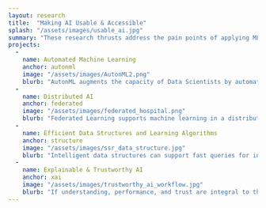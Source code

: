 ```yaml
---
layout: research
title:  "Making AI Usable & Accessible"
splash: "/assets/images/usable_ai.jpg"
summary: "These research thrusts address the pain points of applying ML in practice.  AI research that is informed by constant exposure to real-world, domain-specific constraints including resource limits, privacy considerations, and user trust & understanding." 
projects:
  - 
    name: Automated Machine Learning
    anchor: autonml
    image: "/assets/images/AutonML2.png"
    blurb: "AutonML augments the capacity of Data Scientists by automating searches for plausible modeling process designs. It can help address shortages of qualified personnel and boost productivity of current staff by automatically learning what is learnable from data. Increasingly, state-of-the-art AI systems require infrastructure which makes their application limited to organizations with vast amounts of resources.  Auton Lab works to make these data-hungry learning paradigms more efficient so that our models may be applied to contexts where abundance of data is not easily obtained, allowing those who would otherwise be left behind to unlock the promise of AI in their critical contexts.  Auton Lab also works to automate much for the process of cleaning data, discovering learnable parameters, training models, and tuning hyperparameters.  Such work reduces the need for experienced data scientists to be involved in the model development process, and gives more agency to people who want to use AI in effective ways."
  -
    name: Distributed AI
    anchor: federated
    image: "/assets/images/federated_hospital.png"
    blurb: "Federated Learning supports machine learning in a distributed manner, by learning on local data and updating global model parameters. Federated Learning is particularly applicable in cases where local datasets either have ownership and privacy considerations or the sheer amount of data is not supportive of centralized model learning. Distribution of compute resources to where the data resides also allows local models to learn idiosyncratic structure from each locality, complementing the structure that emerges in the global model."
  -
    name: Efficient Data Structures and Learning Algorithms
    anchor: structure
    image: "/assets/images/ssr_data_structure.jpg"
    blurb: "Intelligent data structures can support fast queries for information that may otherwise take a long time to compute, such as temporal scans and robustness guarantees. Reducing the resource cost of deep learning algorithms through efficient sampling and by replacing internal network structure with more light-weight alternatives, such as fuzzy decision trees. Adaptive resolution temporal scans to answer user queries. Disjunctive anomaly detection."
  -
    name: Explainable & Trustworthy AI
    anchor: xai
    image: "/assets/images/trustworthy_ai_workflow.jpg"
    blurb: "If understanding, performance, and trust are integral to the adoption of AI in new, mission-critical fields, a model's inability to rationalize its behavior is rate-limiting. If users cannot supervise AI systems, there is a non-trivial chance that AI will inflict otherwise easily preventable harm to humans. Auton Lab develops a variety of tools which are intended to give the developers of AI systems a better understanding of what their models actually learn.  In developing AI systems for subject matter experts (SMEs), it is important to demonstrate that AI learns a policy that resonates with human decision making in easy-to-adjudicate cases.  Proving that AI has learned 'common sense' patterns in data requires that our systems be both explainable and interrogable. Common sense properties of AI systems may include algorithmic fairness in applications that deal with human data. Auton Lab develops methods for determining whether a trained model exhibits unfair bias, which not only informs decision making at model deployment, but also in a streaming manner as deployed models make new predictions."
---
```


<!-- Notes

Documentation available at: [https://cmu-ta2.readthedocs.io/en/master/index.html](https://cmu-ta2.readthedocs.io/en/master/index.html)
-->


  
